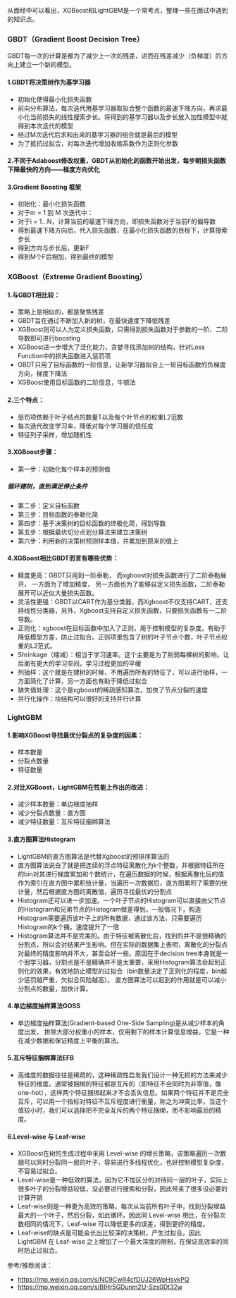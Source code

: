 从面经中可以看出，XGBoost和LightGBM是一个常考点，整理一些在面试中遇到的知识点。

### GBDT（Gradient Boost Decision Tree）
GBDT每一次的计算是都为了减少上一次的残差，进而在残差减少（负梯度）的方向上建立一个新的模型。
#### 1.GBDT将决策树作为基学习器
- 初始化使得最小化损失函数
- 前向分布算法，每次迭代用基学习器取拟合整个函数的最速下降方向，再求最小化当前损失的线性搜索步长。将得到的基学习器以及步长放入加性模型中就得到本次迭代的模型
- 经过M次迭代后求和出来的基学习器的组合就是最后的模型
- 为了抵抗过拟合，对每次迭代增加收缩系数作为正则化参数
#### 2.不同于Adaboost修改权重，GBDT从初始化的函数开始出发，每步朝损失函数下降最快的方向——梯度方向优化
#### 3.Gradient Boosting 框架
- 初始化：最小化损失函数
- 对于m = 1 到 M 次迭代中：
- 对于i = 1...N，计算当前的最速下降方向，即损失函数对于当前F的偏导数
- 得到最速下降方向后，代入损失函数，在最小化损失函数的目标下，计算搜索步长
- 得到方向与步长后，更新F
- 得到M个F后相加，得到最终的模型

### XGBoost（Extreme Gradient Boosting）
#### 1.与GBDT相比较：
- 策略上是相似的，都是聚焦残差
- GBDT旨在通过不断加入新的树，在最快速度下降低残差
- XGBoost则可以人为定义损失函数，只需得到损失函数对于参数的一阶、二阶导数即可进行boosting
- XGBoost进一步增大了泛化能力，贪婪寻找添加树的结构，针对Loss Function中的损失函数进入惩罚项
- GBDT只用了目标函数的一阶信息，让新学习器拟合上一轮目标函数的负梯度方向，梯度下降法
- XGBoost使用目标函数的二阶信息，牛顿法
#### 2.三个特点：
- 惩罚项依赖于叶子结点的数量T以及每个叶节点的权重L2范数
- 每次迭代改变学习率，降低对每个学习器的信任度
- 特征列子采样，增加随机性
#### 3.XGBoost步骤：
- 第一步：初始化每个样本的预测值
##### 循环建树，直到满足停止条件
- 第二步：定义目标函数
- 第三步：目标函数的泰勒化简
- 第四步：基于决策树的目标函数的终极化简，得到导数
- 第五步：根据最优切分点划分算法来建立决策树
- 第六步：利用新的决策树预测样本值，并累加到原来的值上
#### 4.XGBoost相比GBDT而言有哪些优势：
- 精度更高：GBDT只用到一阶泰勒， 而xgboost对损失函数进行了二阶泰勒展开， 一方面为了增加精度， 另一方面也为了能够自定义损失函数，二阶泰勒展开可以近似大量损失函数。
- 灵活性更强：GBDT以CART作为基分类器，而Xgboost不仅支持CART，还支持线性分类器，另外，Xgboost支持自定义损失函数，只要损失函数有一二阶导数。
- 正则化：xgboost在目标函数中加入了正则，用于控制模型的复杂度。有助于降低模型方差，防止过拟合。正则项里包含了树的叶子节点个数，叶子节点权重的L2范式。
- Shrinkage（缩减）：相当于学习速率。这个主要是为了削弱每棵树的影响，让后面有更大的学习空间，学习过程更加的平缓
- 列抽样：这个就是在建树的时候，不用遍历所有的特征了，可以进行抽样，一方面简化了计算，另一方面也有助于降低过拟合
- 缺失值处理：这个是xgboost的稀疏感知算法，加快了节点分裂的速度
- 并行化操作：块结构可以很好的支持并行计算

### LightGBM
#### 1.影响XGBoost寻找最优分裂点的复杂度的因素：
- 样本数量
- 分裂点数量
- 特征数量
#### 2.对比XGBoost，LightGBM在性能上作出的改进：
- 减少样本数量：单边梯度抽样
- 减少分裂点数量：直方图
- 减少特征数量：互斥特征捆绑算法
#### 3.直方图算法Histogram
- LightGBM的直方图算法是代替Xgboost的预排序算法的
- 直方图算法说白了就是把连续的浮点特征离散化为k个整数，并根据特征所在的bin对其进行梯度累加和个数统计，在遍历数据的时候，根据离散化后的值作为索引在直方图中累积统计量，当遍历一次数据后，直方图累积了需要的统计量，然后根据直方图的离散值，遍历寻找最优的分割点
- Histogram还可以进一步加速。一个叶子节点的Histogram可以直接由父节点的Histogram和兄弟节点的Histogram做差得到。一般情况下，构造Histogram需要遍历该叶子上的所有数据，通过该方法，只需要遍历Histogram的k个捅。速度提升了一倍
- Histogram算法并不是完美的。由于特征被离散化后，找到的并不是很精确的分割点，所以会对结果产生影响。但在实际的数据集上表明，离散化的分裂点对最终的精度影响并不大，甚至会好一些。原因在于decision tree本身就是一个弱学习器，分割点是不是精确并不是太重要，采用Histogram算法会起到正则化的效果，有效地防止模型的过拟合（bin数量决定了正则化的程度，bin越少惩罚越严重，欠拟合风险越高）。 直方图算法可以起到的作用就是可以减小分割点的数量，加快计算。
#### 4.单边梯度抽样算法GOSS
- 单边梯度抽样算法(Gradient-based One-Side Sampling)是从减少样本的角度出发， 排除大部分权重小的样本，仅用剩下的样本计算信息增益，它是一种在减少数据和保证精度上平衡的算法。
#### 5.互斥特征捆绑算法EFB
- 高维度的数据往往是稀疏的，这种稀疏性启发我们设计一种无损的方法来减少特征的维度。通常被捆绑的特征都是互斥的（即特征不会同时为非零值，像one-hot），这样两个特征捆绑起来才不会丢失信息。如果两个特征并不是完全互斥，可以用一个指标对特征不互斥程度进行衡量，称之为冲突比率，当这个值较小时，我们可以选择把不完全互斥的两个特征捆绑，而不影响最后的精度。
#### 6.Level-wise 与 Leaf-wise
- XGBoost在树的生成过程中采用 Level-wise 的增长策略，该策略遍历一次数据可以同时分裂同一层的叶子，容易进行多线程优化，也好控制模型复杂度，不容易过拟合。
- Level-wise是一种低效的算法，因为它不加区分的对待同一层的叶子，实际上很多叶子的分裂增益较低，没必要进行搜索和分裂，因此带来了很多没必要的计算开销
- Leaf-wise则是一种更为高效的策略，每次从当前所有叶子中，找到分裂增益最大的一个叶子，然后分裂，如此循环。因此同 Level-wise 相比，在分裂次数相同的情况下，Leaf-wise 可以降低更多的误差，得到更好的精度。
- Leaf-wise的缺点是可能会长出比较深的决策树，产生过拟合。因此 LightGBM 在 Leaf-wise 之上增加了一个最大深度的限制，在保证高效率的同时防止过拟合。

参考/推荐阅读：
- https://mp.weixin.qq.com/s/NC9CwR4cfDUJ26WpHsvkPQ
- https://mp.weixin.qq.com/s/BIHr5GDunm2U-Szs0Dt32w
